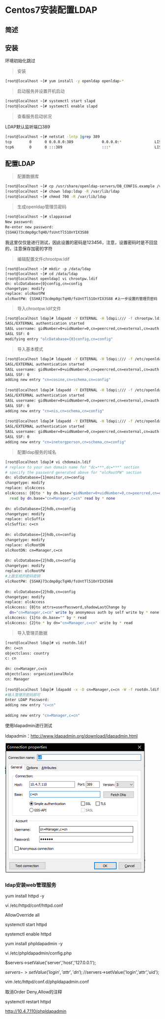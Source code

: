 # Centos7安装配置LDAP



## 简述



## 安装

环境初始化跳过

> 安装

```sh
[root@localhost ~]# yum install -y openldap openldap-*
```

> 启动服务并设置开机启动

```sh
[root@localhost ~]# systemctl start slapd
[root@localhost ~]# systemctl enable slapd
```

> 查看服务启动状况

LDAP默认监听端口389

```sh
[root@localhost ~]# netstat -lntp |grep 389
tcp        0      0 0.0.0.0:389             0.0.0.0:*               LISTEN      2104/slapd    
tcp6       0      0 :::389                  :::*                    LISTEN      2104/slapd
```



## 配置LDAP

> 配置数据库

```sh
[root@localhost ~]# cp /usr/share/openldap-servers/DB_CONFIG.example /var/lib/ldap/DB_CONFIG
[root@localhost ~]# chown ldap:ldap -R /var/lib/ldap
[root@localhost ~]# chmod 700 -R /var/lib/ldap
```



> 生成openldap管理员密码

```sh
[root@localhost ~]# slappasswd 
New password: 
Re-enter new password: 
{SSHA}73cdmp0gcTqH0/fsUntTl51OnYIX3S88
```

我这里仅仅是进行测试，因此设置的密码是123456，注意，设置密码时是不回显的，注意保存加密的字符



> 编辑配置文件chrootpw.ldif

```
[root@localhost ~]# mkdir -p /data/ldap
[root@localhost ~]# cd /data/ldap
[root@localhost openldap] vi chrootpw.ldif
dn: olcDatabase={0}config,cn=config
changetype: modify
replace: olcRootPW
olcRootPW: {SSHA}73cdmp0gcTqH0/fsUntTl51OnYIX3S88 #上一步设置的管理员密码
```



> 导入chrootpw.ldif文件

```sh
[root@localhost ldap]# ldapadd -Y EXTERNAL -H ldapi:/// -f chrootpw.ldif
SASL/EXTERNAL authentication started
SASL username: gidNumber=0+uidNumber=0,cn=peercred,cn=external,cn=auth
SASL SSF: 0
modifying entry "olcDatabase={0}config,cn=config"
```



> 导入基本模式

```sh
[root@localhost ldap]# ldapadd -Y EXTERNAL -H ldapi:/// -f /etc/openldap/schema/cosine.ldif
SASL/EXTERNAL authentication started
SASL username: gidNumber=0+uidNumber=0,cn=peercred,cn=external,cn=auth
SASL SSF: 0
adding new entry "cn=cosine,cn=schema,cn=config"

[root@localhost ldap]# ldapadd -Y EXTERNAL -H ldapi:/// -f /etc/openldap/schema/nis.ldif
SASL/EXTERNAL authentication started
SASL username: gidNumber=0+uidNumber=0,cn=peercred,cn=external,cn=auth
SASL SSF: 0
adding new entry "cn=nis,cn=schema,cn=config"

[root@localhost ldap]# ldapadd -Y EXTERNAL -H ldapi:/// -f /etc/openldap/schema/inetorgperson.ldif
SASL/EXTERNAL authentication started
SASL username: gidNumber=0+uidNumber=0,cn=peercred,cn=external,cn=auth
SASL SSF: 0
adding new entry "cn=inetorgperson,cn=schema,cn=config"

```



> 配置ldap服务的域名

```sh
[root@localhost ldap]# vi chdomain.ldif
# replace to your own domain name for "dc=***,dc=***" section
# specify the password generated above for "olcRootPW" section
dn: olcDatabase={1}monitor,cn=config
changetype: modify
replace: olcAccess
olcAccess: {0}to * by dn.base="gidNumber=0+uidNumber=0,cn=peercred,cn=external,cn=auth"
  read by dn.base="cn=Manager,c=cn" read by * none

dn: olcDatabase={2}hdb,cn=config
changetype: modify
replace: olcSuffix
olcSuffix: c=cn

dn: olcDatabase={2}hdb,cn=config
changetype: modify
replace: olcRootDN
olcRootDN: cn=Manager,c=cn

dn: olcDatabase={2}hdb,cn=config
changetype: modify
replace: olcRootPW
#上面生成的密码密钥
olcRootPW: {SSHA}73cdmp0gcTqH0/fsUntTl51OnYIX3S88

dn: olcDatabase={2}hdb,cn=config
changetype: modify
replace: olcAccess
olcAccess: {0}to attrs=userPassword,shadowLastChange by
  dn="cn=Manager,c=cn" write by anonymous auth by self write by * none
olcAccess: {1}to dn.base="" by * read
olcAccess: {2}to * by dn="cn=Manager,c=cn" write by * read
```



> 导入管理员数据

```sh
[root@localhost ldap]# vi rootdn.ldif
dn: c=cn
objectclass: country
c: cn

dn: cn=Manager,c=cn
objectclass: organizationalRole
cn: Manager

[root@localhost ldap]# ldapadd -x -D cn=Manager,c=cn -W -f rootdn.ldif
#输入管理员密码即可
Enter LDAP Password: 
adding new entry "c=cn"

adding new entry "cn=Manager,c=cn"

```





使用ldapadmin进行测试

ldapadmin：http://www.ldapadmin.org/download/ldapadmin.html



![image-20200921222606766](../image/image-20200921222606766.png) 





### ldap安装web管理服务



yum install httpd -y



vi /etc/httpd/conf/httpd.conf

AllowOverride all

systemctl start httpd

systemctl enable httpd

yum install phpldapadmin -y

vi /etc/phpldapadmin/config.php

$servers->setValue('server','host','127.0.0.1');

$servers->setValue('login','attr','dn');
//$servers->setValue('login','attr','uid');



vim /etc/httpd/conf.d/phpldapadmin.conf 

取消Order Deny,Allow的注释

systemctl restart httpd

http://10.4.7.110/phpldapadmin
